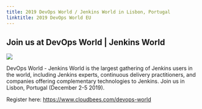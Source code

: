 ```yaml
---
title: 2019 DevOps World / Jenkins World in Lisbon, Portugal
linktitle: 2019 DevOps World EU
---
```


## Join us at DevOps World | Jenkins World

[<img src="/images/community/events/2019-DWJW-JAM_banner-600x338.jpg">](<https://www.cloudbees.com/devops-world>)


DevOps World - Jenkins World is the largest gathering of Jenkins users in the world, including Jenkins experts, continuous delivery practitioners, and companies offering complementary technologies to Jenkins. Join us in Lisbon, Portugal (December 2-5 2019).

Register here: https://www.cloudbees.com/devops-world

<div class="event-wrapper" itemscope itemtype="http://schema.org/Event">
  <meta itemprop="image" content="https://jenkins-x.io/images/community/events/2019-DWJW-JAM_banner-600x338.jpg" />
  <meta itemprop="description" content="DevOps World - Jenkins World is the largest gathering of Jenkins users in the world, including Jenkins experts, continuous delivery practitioners, and companies offering complementary technologies to Jenkins." />
  <meta class="event-date" itemprop="startDate" content="2019-12-03" />
  <meta class="event-date" itemprop="endDate" content="2019-12-05" />
  <meta class="event-title" itemprop="name" content="DevOps World - Jenkins World" />
  <div class="event-venue" itemprop="location" itemscope itemtype="http://schema.org/Place">
      <meta itemprop="name" content="Lisbon Congress Center" />
      <div class="address" itemprop="address" itemscope itemtype="http://schema.org/PostalAddress">
          <meta itemprop="streetAddress" content="Praça das Indústrias 1" />
          <meta itemprop="postalCode" content="1300-307" />
          <meta itemprop="addressLocality" content="Lisboa" />
          <meta itemprop="addressCountry" content="Portugal" />
      </div>
  </div>
  <div itemprop="offers" itemscope itemtype="http://schema.org/Offer">
    <meta itemprop="priceCurrency" content="EUR" />
    <meta itemprop="url" content="https://www.cloudbees.com/devops-world" />
  </div>
</div>

